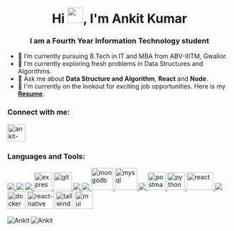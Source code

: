 <h1 align="center">Hi <img src="https://media.giphy.com/media/hvRJCLFzcasrR4ia7z/giphy.gif" width="35">, I'm Ankit Kumar</h1>
<h3 align="center">I am a Fourth Year Information Technology student</h3>

- 🔭 I’m currently pursuing B.Tech in IT and MBA from ABV-IIITM, Gwalior.
- 🌱 I’m currently exploring fresh problems in Data Structures and Algorithms.
- 💬 Ask me about **Data Structure and Algorithm**, **React** and **Node**.
- 📄 I'm currently on the lookout for exciting job opportunities. Here is my <a href="https://drive.google.com/file/d/17ih5rp5lwypxmuEfpfsTgscnlf4bgD8H/view" target="_blank"><b>Resume</b></a>.

<h3 align="left">Connect with me:</h3>
<p align="left">
<a href="https://www.linkedin.com/in/ankit2001/" target="_blank"><img align="center" src="https://img.icons8.com/color/64/000000/linkedin.png" alt="ankit-linkedin" height="40" width="40" /></a>
<!-- <a target="_SEJ" rel="noreferrer noopener" href="https://leetcode.com/Hatsoff/" ><img align="center" src="https://leetcode.com/_next/static/images/logo-dark-c96c407d175e36c81e236fcfdd682a0b.png" alt="leetcode-ankit" height="40" width="40" /></a> -->
</p>

<h3 align="left">Languages and Tools:</h3>
<p align="left"> <a href="https://www.cprogramming.com/" target="_blank"> <img src="https://img.icons8.com/color/48/000000/c-programming.png"/> </a> 
<a href="https://www.w3schools.com/cpp/" target="_blank"> <img src="https://img.icons8.com/color/48/000000/c-plus-plus-logo.png"/></a> 
<a href="https://www.w3schools.com/css/" target="_blank"> <img src="https://img.icons8.com/color/48/000000/css3.png"/> <img src="https://www.vectorlogo.zone/logos/expressjs/expressjs-ar21.svg" alt="express" height="40"/> </a><a href="https://git-scm.com/" target="_blank"> <img src="https://www.vectorlogo.zone/logos/git-scm/git-scm-icon.svg" alt="git" width="40" height="40"/> </a> <a href="https://www.w3.org/html/" target="_blank"> <img src="https://img.icons8.com/color/48/000000/html-5.png"/> </a> <a href="https://developer.mozilla.org/en-US/docs/Web/JavaScript" target="_blank"> <img src="https://img.icons8.com/color/48/000000/javascript.png"/> </a> </a> <a href="https://www.mongodb.com/" target="_blank"> <img src="https://www.vectorlogo.zone/logos/mongodb/mongodb-icon.svg" alt="mongodb" width="50" height="50"/> </a> <a href="https://www.mysql.com/" target="_blank"> <img src="https://www.vectorlogo.zone/logos/mysql/mysql-official.svg" alt="mysql" width="50" height="50"/> </a> <a href="https://nodejs.org" target="_blank"> <img src="https://img.icons8.com/color/48/000000/nodejs.png"/> </a> <a href="https://postman.com" target="_blank"> <img src="https://www.vectorlogo.zone/logos/getpostman/getpostman-icon.svg" alt="postman" width="40" height="40"/> </a> <a href="https://www.python.org" target="_blank"> <img src="https://seeklogo.com/images/P/python-logo-A32636CAA3-seeklogo.com.png" alt="python" width="40" height="40"/> </a> <a href="https://reactjs.org/" target="_blank"> <img src="https://upload.wikimedia.org/wikipedia/commons/a/a7/React-icon.svg" alt="react" width="60" height="40"/> </a> </a> <a href="https://redux.js.org" target="_blank"> <img src="https://img.icons8.com/color/48/000000/redux.png"/> </a> 
<a href="https://www.docker.com/" target="_blank"><img src="https://www.docker.com/wp-content/uploads/2022/03/vertical-logo-monochromatic.png" height="40" width="40" alt="docker"/></a>
<a href="https://reactnative.dev/" target="_blank"><img src="https://www.datocms-assets.com/45470/1631026680-logo-react-native.png" height="40" width="60" alt="react-native"/></a>
<a href="https://tailwindcss.com/" target="_blank"><img src="https://pbs.twimg.com/profile_images/1468993891584073729/a_op8KnL_400x400.jpg" height="40" width="40" alt="tailwind"/></a>
<a href="https://mui.com/" target="_blank"><img src="https://seeklogo.com/images/M/material-ui-logo-5BDCB9BA8F-seeklogo.com.png" height="40" width="40" alt="mui"/></a>

</p>
<!-- <a href="https://github-readme-stats.vercel.app/api/top-langs?username=ankitrekha01&show_icons=true&theme=onedark&locale=en&layout=compact">
  <img align="center" src="https://github-readme-stats.vercel.app/api/top-langs?username=ankitrekha01&show_icons=true&theme=onedark&locale=en&layout=compact" alt="status" />
</a>
<a href="https://github-readme-stats.vercel.app/api?username=ankitrekha01&show_icons=true&theme=onedark&locale=en">
  <img align="center" src="https://github-readme-stats.vercel.app/api?username=ankitrekha01&show_icons=true&theme=onedark&locale=en" alt="status" />
</a> -->
<p><img align="left" src="https://github-readme-stats.vercel.app/api/top-langs?username=ankitrekha01&show_icons=true&theme=one_dark_pro&locale=en&layout=compact" alt="Ankit" /></p>
<p><img align="center" src="https://github-readme-stats.vercel.app/api?username=ankitrekha01&show_icons=true&theme=one_dark_pro&locale=en" alt="Ankit" /></p>
